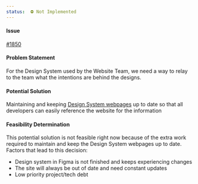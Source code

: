 ```yaml
---
status:  ⛔ Not Implemented
---
```


#### Issue

[#1850](https://github.com/hackforla/website/issues/1850)
  
#### Problem Statement

For the Design System used by the Website Team, we need a way to relay to the team what the intentions are behind the designs.

#### Potential Solution

Maintaining and keeping [Design System webpages](https://www.hackforla.org/design-system) up to date so that all developers can easily reference the website for the information

#### Feasibility Determination

This potential solution is not feasible right now because of the extra work required to maintain and keep the Design System webpages up to date. Factors that lead to this decision:

- Design system in Figma is not finished and keeps experiencing changes
- The site will always be out of date and need constant updates
- Low priority project/tech debt
